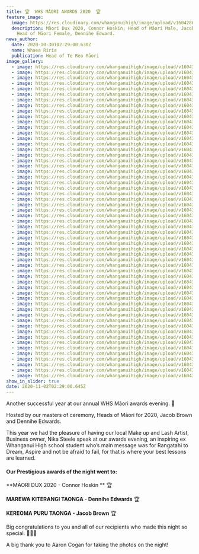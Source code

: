 ```yaml
---
title: 🏆  WHS MĀORI AWARDS 2020  🏆
feature_image:
  image: https://res.cloudinary.com/whanganuihigh/image/upload/v1604286171/News/Connor-Dennihe-_-Jacob.jpg
  description: Māori Dux 2020, Connor Hoskin; Head of Māori Male, Jacob Brown and
    Head of Māori Female, Dennihe Edward.
news_author:
  date: 2020-10-30T02:29:00.630Z
  name: Whaea Riria
  publication: Head of Te Reo Māori
image_gallery:
  - image: https://res.cloudinary.com/whanganuihigh/image/upload/v1604351503/News/Maori%20Awards%202020%20for%20Website/1.IMG_1240.jpg
  - image: https://res.cloudinary.com/whanganuihigh/image/upload/v1604351561/News/Maori%20Awards%202020%20for%20Website/2.IMG_1241.jpg
  - image: https://res.cloudinary.com/whanganuihigh/image/upload/v1604351529/News/Maori%20Awards%202020%20for%20Website/3.IMG_1244.jpg
  - image: https://res.cloudinary.com/whanganuihigh/image/upload/v1604351638/News/Maori%20Awards%202020%20for%20Website/4.IMG_1245.jpg
  - image: https://res.cloudinary.com/whanganuihigh/image/upload/v1604351694/News/Maori%20Awards%202020%20for%20Website/5.IMG_1249.jpg
  - image: https://res.cloudinary.com/whanganuihigh/image/upload/v1604351726/News/Maori%20Awards%202020%20for%20Website/6.IMG_1251.jpg
  - image: https://res.cloudinary.com/whanganuihigh/image/upload/v1604351734/News/Maori%20Awards%202020%20for%20Website/7.IMG_1252.jpg
  - image: https://res.cloudinary.com/whanganuihigh/image/upload/v1604351741/News/Maori%20Awards%202020%20for%20Website/8.IMG_1255.jpg
  - image: https://res.cloudinary.com/whanganuihigh/image/upload/v1604351745/News/Maori%20Awards%202020%20for%20Website/9.IMG_1257.jpg
  - image: https://res.cloudinary.com/whanganuihigh/image/upload/v1604351501/News/Maori%20Awards%202020%20for%20Website/10.IMG_1262.jpg
  - image: https://res.cloudinary.com/whanganuihigh/image/upload/v1604351501/News/Maori%20Awards%202020%20for%20Website/11.IMG_1265.jpg
  - image: https://res.cloudinary.com/whanganuihigh/image/upload/v1604351501/News/Maori%20Awards%202020%20for%20Website/12.IMG_1267.jpg
  - image: https://res.cloudinary.com/whanganuihigh/image/upload/v1604351502/News/Maori%20Awards%202020%20for%20Website/13.IMG_1269.jpg
  - image: https://res.cloudinary.com/whanganuihigh/image/upload/v1604351502/News/Maori%20Awards%202020%20for%20Website/14.IMG_1271.jpg
  - image: https://res.cloudinary.com/whanganuihigh/image/upload/v1604351529/News/Maori%20Awards%202020%20for%20Website/15.IMG_1274.jpg
  - image: https://res.cloudinary.com/whanganuihigh/image/upload/v1604351528/News/Maori%20Awards%202020%20for%20Website/16.IMG_1275.jpg
  - image: https://res.cloudinary.com/whanganuihigh/image/upload/v1604351529/News/Maori%20Awards%202020%20for%20Website/17.IMG_1276.jpg
  - image: https://res.cloudinary.com/whanganuihigh/image/upload/v1604351532/News/Maori%20Awards%202020%20for%20Website/18.IMG_1278.jpg
  - image: https://res.cloudinary.com/whanganuihigh/image/upload/v1604351555/News/Maori%20Awards%202020%20for%20Website/19.IMG_1280.jpg
  - image: https://res.cloudinary.com/whanganuihigh/image/upload/v1604351582/News/Maori%20Awards%202020%20for%20Website/20.IMG_1282.jpg
  - image: https://res.cloudinary.com/whanganuihigh/image/upload/v1604351584/News/Maori%20Awards%202020%20for%20Website/21.IMG_1286.jpg
  - image: https://res.cloudinary.com/whanganuihigh/image/upload/v1604351586/News/Maori%20Awards%202020%20for%20Website/22.IMG_1287.jpg
  - image: https://res.cloudinary.com/whanganuihigh/image/upload/v1604351584/News/Maori%20Awards%202020%20for%20Website/23.IMG_1288.jpg
  - image: https://res.cloudinary.com/whanganuihigh/image/upload/v1604351608/News/Maori%20Awards%202020%20for%20Website/24.IMG_1289.jpg
  - image: https://res.cloudinary.com/whanganuihigh/image/upload/v1604351619/News/Maori%20Awards%202020%20for%20Website/25.IMG_1290.jpg
  - image: https://res.cloudinary.com/whanganuihigh/image/upload/v1604351614/News/Maori%20Awards%202020%20for%20Website/26.IMG_1291.jpg
  - image: https://res.cloudinary.com/whanganuihigh/image/upload/v1604351636/News/Maori%20Awards%202020%20for%20Website/27.IMG_1292.jpg
  - image: https://res.cloudinary.com/whanganuihigh/image/upload/v1604351639/News/Maori%20Awards%202020%20for%20Website/28.IMG_1293.jpg
  - image: https://res.cloudinary.com/whanganuihigh/image/upload/v1604351528/News/Maori%20Awards%202020%20for%20Website/29.IMG_1294.jpg
  - image: https://res.cloudinary.com/whanganuihigh/image/upload/v1604351555/News/Maori%20Awards%202020%20for%20Website/30.IMG_1295.jpg
  - image: https://res.cloudinary.com/whanganuihigh/image/upload/v1604351556/News/Maori%20Awards%202020%20for%20Website/31.IMG_1296.jpg
  - image: https://res.cloudinary.com/whanganuihigh/image/upload/v1604351556/News/Maori%20Awards%202020%20for%20Website/32.IMG_1297.jpg
  - image: https://res.cloudinary.com/whanganuihigh/image/upload/v1604351557/News/Maori%20Awards%202020%20for%20Website/33.IMG_1298.jpg
  - image: https://res.cloudinary.com/whanganuihigh/image/upload/v1604351583/News/Maori%20Awards%202020%20for%20Website/34.IMG_1299.jpg
  - image: https://res.cloudinary.com/whanganuihigh/image/upload/v1604351590/News/Maori%20Awards%202020%20for%20Website/35.IMG_1300.jpg
  - image: https://res.cloudinary.com/whanganuihigh/image/upload/v1604351611/News/Maori%20Awards%202020%20for%20Website/36.IMG_1301.jpg
  - image: https://res.cloudinary.com/whanganuihigh/image/upload/v1604351612/News/Maori%20Awards%202020%20for%20Website/37.IMG_1302.jpg
  - image: https://res.cloudinary.com/whanganuihigh/image/upload/v1604351609/News/Maori%20Awards%202020%20for%20Website/38.IMG_1304.jpg
  - image: https://res.cloudinary.com/whanganuihigh/image/upload/v1604351637/News/Maori%20Awards%202020%20for%20Website/39.IMG_1305.jpg
  - image: https://res.cloudinary.com/whanganuihigh/image/upload/v1604351643/News/Maori%20Awards%202020%20for%20Website/40.IMG_1307.jpg
  - image: https://res.cloudinary.com/whanganuihigh/image/upload/v1604351647/News/Maori%20Awards%202020%20for%20Website/41.IMG_1308.jpg
  - image: https://res.cloudinary.com/whanganuihigh/image/upload/v1604351664/News/Maori%20Awards%202020%20for%20Website/42.IMG_1309.jpg
  - image: https://res.cloudinary.com/whanganuihigh/image/upload/v1604351665/News/Maori%20Awards%202020%20for%20Website/43.IMG_1310.jpg
  - image: https://res.cloudinary.com/whanganuihigh/image/upload/v1604351666/News/Maori%20Awards%202020%20for%20Website/44.IMG_1312.jpg
  - image: https://res.cloudinary.com/whanganuihigh/image/upload/v1604351669/News/Maori%20Awards%202020%20for%20Website/45.IMG_1315.jpg
  - image: https://res.cloudinary.com/whanganuihigh/image/upload/v1604351671/News/Maori%20Awards%202020%20for%20Website/46.IMG_1316.jpg
  - image: https://res.cloudinary.com/whanganuihigh/image/upload/v1604351677/News/Maori%20Awards%202020%20for%20Website/47.IMG_1318.jpg
  - image: https://res.cloudinary.com/whanganuihigh/image/upload/v1604351691/News/Maori%20Awards%202020%20for%20Website/48.IMG_1319.jpg
  - image: https://res.cloudinary.com/whanganuihigh/image/upload/v1604351689/News/Maori%20Awards%202020%20for%20Website/49.IMG_1321.jpg
  - image: https://res.cloudinary.com/whanganuihigh/image/upload/v1604351699/News/Maori%20Awards%202020%20for%20Website/50.IMG_1322.jpg
  - image: https://res.cloudinary.com/whanganuihigh/image/upload/v1604351698/News/Maori%20Awards%202020%20for%20Website/51.IMG_1323.jpg
  - image: https://res.cloudinary.com/whanganuihigh/image/upload/v1604351706/News/Maori%20Awards%202020%20for%20Website/52.IMG_1324.jpg
  - image: https://res.cloudinary.com/whanganuihigh/image/upload/v1604351714/News/Maori%20Awards%202020%20for%20Website/53.IMG_1327.jpg
  - image: https://res.cloudinary.com/whanganuihigh/image/upload/v1604351716/News/Maori%20Awards%202020%20for%20Website/54.IMG_1328.jpg
  - image: https://res.cloudinary.com/whanganuihigh/image/upload/v1604351718/News/Maori%20Awards%202020%20for%20Website/55.IMG_1329.jpg
  - image: https://res.cloudinary.com/whanganuihigh/image/upload/v1604351714/News/Maori%20Awards%202020%20for%20Website/56.IMG_1332.jpg
  - image: https://res.cloudinary.com/whanganuihigh/image/upload/v1604351721/News/Maori%20Awards%202020%20for%20Website/ticket-to-maori-awards-without-ticket-number.jpg
show_in_slider: true
date: 2020-11-02T02:29:00.645Z
---
```

Another successful year at our annual WHS Māori awards evening.  🎉

Hosted by our masters of ceremony, Heads of Māori for 2020, Jacob Brown and Dennihe Edwards.  

This year we had the pleasure of having our local Make up and Lash Artist, Business owner, Nika Steele speak at our awards evening, an inspiring ex Whanganui High school student who’s main message was for Rangatahi to Dream, Aspire and not be afraid to fail, for that is where your best lessons are learned.

#### Our Prestigious awards of the night went to: 

**MĀORI DUX 2020 - Connor Hoskin**  🏆

**MAREWA KITERANGI TAONGA - Dennihe Edwards**  🏆

**KEREOMA PURU TAONGA - Jacob Brown**  🏆

Big congratulations to you and all of our recipients who made this night so special.  👏👏🎊

A big thank you to Aaron Cogan for taking the photos on the night!
